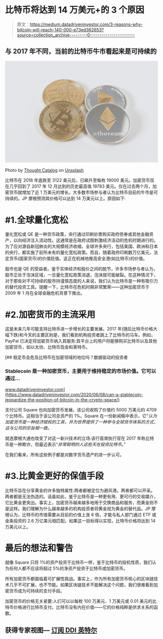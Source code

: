 # 比特币将达到 14 万美元+的 3 个原因

> 原文：<https://medium.datadriveninvestor.com/3-reasons-why-bitcoin-will-reach-140-000-e73ed362653?source=collection_archive---------0----------------------->

## 与 2017 年不同，当前的比特币牛市看起来是可持续的

![](img/41054fbfd2d7977ec9d8fe8f8fe0513a.png)

Photo by [Thought Catalog](https://unsplash.com/@thoughtcatalog?utm_source=medium&utm_medium=referral) on [Unsplash](https://unsplash.com?utm_source=medium&utm_medium=referral)

比特币在 2018 年底跌至 3122 美元后，已飙升至每枚 19000 美元。加密货币现在几乎回到了 2017 年 12 月达到的历史最高值 19783 美元。仅在过去两个月，加密货币就增加了近 1 万美元的增长。大多数市场参与者认为比特币目前的牛市是可持续的。JP 摩根预测其价格可以达到 14 万美元以上。原因如下:

# #1.全球量化宽松

量化宽松或 QE 是一种货币政策，央行通过印刷钞票购买政府债券或其他金融资产，以向经济注入流动性。这通常是在政府试图刺激经济活动的危机时期进行的。为了应对源自新冠肺炎的大规模经济收缩，全球许多央行，包括美国、欧洲和日本的央行，都实施了前所未有的量化宽松政策。而且，随着政府印刷数万亿美元，法定货币(国家货币)的价值贬值。这正在机械地推高安全港(如比特币)的价值。

股市也是 QE 的受益者。鉴于实体经济和股价之间的脱节，许多市场参与者认为，股市正处于泡沫区域，一旦量化宽松政策消退，泡沫就可能破裂。在这种情况下，对于那些对不可持续的股市持谨慎态度的人来说，我们认为比特币是一种有吸引力的替代投资工具。提醒一下，比特币在危机时期非常繁荣——这种加密货币于 2009 年 1 月在全球金融危机背景下推出。

# #2.加密货币的主流采用

这是未来几年可能支持比特币进一步增长的主要发展。2017 年(随后比特币价格大幅下跌)和今天的主要区别是，我们看到机构投资者跳上了比特币的马车。例如，PayPal 已决定将加密货币纳入其服务:其平台上的用户将能够购买比特币以及其他加密货币，如以太坊、比特币现金和莱特币。

[](https://www.datadriveninvestor.com/2020/06/08/can-a-stablecoin-jeopardize-the-position-of-bitcoin-in-the-crypto-space/) [## 稳定币会危及比特币在加密领域的地位吗？数据驱动的投资者

### Stablecoin 是一种加密货币，主要用于维持稳定的市场价值。它可以通过…

www.datadriveninvestor.com](https://www.datadriveninvestor.com/2020/06/08/can-a-stablecoin-jeopardize-the-position-of-bitcoin-in-the-crypto-space/) 

支付公司 Square 也向加密货币发展。该公司收购了价值约 5000 万美元的 4709 个比特币。这相当于该公司总资产的 1%。Square 在一份新闻稿中表示，它"*认为加密货币是一种经济赋权的工具，并为世界提供了一种参与全球货币体系的方式，这与公司的宗旨相一致。*

就连摩根大通也改变了对这一新兴技术的立场:该行首席执行官在 2017 年称比特币是一种欺诈，但最近表示“*非常聪明的人这些天在投资比特币*。”

在我们看来，所有这些例子都是对数字货币遗产的进一步认可。

# #3.比黄金更好的保值手段

比特币旨在分享黄金的许多独特属性:两者都被定位为避风港。两者都可以开采。两者都是无法伪造的。话虽如此，鉴于比特币是一种更有用、更可行的交易媒介，它比黄金更突出。事实上，加密货币越来越多地用于交换商品和服务，而黄金则不是这样。我们理解为什么越来越多的机构投资者将黄金视为黄金的替代品。JP 摩根认为，比特币的市值需要从目前的价值上涨 8 倍，才能与私人部门通过 ETF 或金条投资的 2.6 万亿美元相匹配。如果这一目标得以实现，比特币价格将达到 14 万美元以上。

# 最后的想法和警告

就像 Square 只将 1%的资产投资于比特币一样，鉴于比特币的投机性质，我们认为任何人都不应该将超过 5%的净资产投资于比特币或加密货币。

所有加密货币都面临着可扩展性挑战。事实上，作为所有加密货币核心的区块链技术几乎不可扩展，也不节能。如果区块链技术不能解决这个问题，我们很难看到加密货币成为可持续的支付手段。

加密货币的价格无关紧要:人们可以以每枚 100 万美元、1 万美元或 0.01 美元的比特币价格进行比特币支付。比特币没有内在价值——它的价格纯粹是供求关系的函数。

## 获得专家视图— [订阅 DDI 英特尔](https://datadriveninvestor.com/ddi-intel)